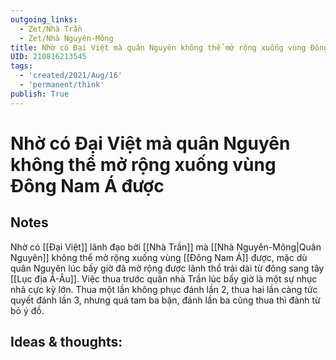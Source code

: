 ```yaml
---
outgoing_links:
  - Zet/Nhà Trần
  - Zet/Nhà Nguyên-Mông
title: Nhờ có Đại Việt mà quân Nguyên không thể mở rộng xuống vùng Đông Nam Á được
UID: 210816213545
tags:
  - 'created/2021/Aug/16'
  - 'permanent/think'
publish: True
---
```

# Nhờ có Đại Việt mà quân Nguyên không thể mở rộng xuống vùng Đông Nam Á được

## Notes
Nhờ có [[Đại Việt]] lãnh đạo bởi [[Nhà Trần]] mà [[Nhà Nguyên-Mông|Quân Nguyên]] không thể mở rộng xuống vùng [[Đông Nam Á]] được, mặc dù quân Nguyên lúc bấy giờ đã mở rộng được lãnh thổ trải dài từ đông sang tây [[Lục địa Á-Âu]]. 
Việc thua trước quân nhà Trần lúc bấy giờ là một sự nhục nhã cực kỳ lớn. Thua một lần không phục đánh lần 2, thua hai lần càng tức quyết đánh lần 3, nhưng quá tam ba bận, đánh lần ba cũng thua thì đành từ bỏ ý đồ.

## Ideas & thoughts:
